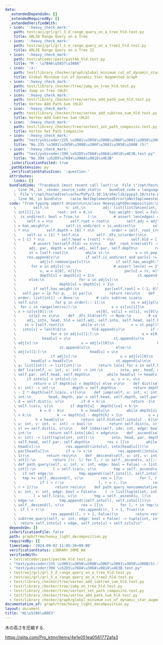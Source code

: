 ```yaml
---
data:
  _extendedDependsOn: []
  _extendedRequiredBy: []
  _extendedVerifiedWith:
  - icon: ':heavy_check_mark:'
    path: test/aoj/grl/grl_5_d_range_query_on_a_tree_hld.test.py
    title: GRL5D Range Query on a Tree
  - icon: ':heavy_check_mark:'
    path: test/aoj/grl/grl_5_e_range_query_on_a_tree2_hld.test.py
    title: GRL5E Range Query on a Tree II
  - icon: ':heavy_check_mark:'
    path: test/atcoder/past/past4m_hld.test.py
    title: "M - \u7B46\u5857\u308A"
  - icon: ':x:'
    path: test/library_checker/graph/global_minimum_cut_of_dynamic_star_augmented_graph.test.py
    title: Global Minimum Cut of Dynamic Star Augmented Graph
  - icon: ':heavy_check_mark:'
    path: test/library_checker/tree/jump_on_tree_hld.test.py
    title: Jump on Tree (HLD)
  - icon: ':heavy_check_mark:'
    path: test/library_checker/tree/vertex_add_path_sum_hld.test.py
    title: Vertex Add Path Sum (HLD)
  - icon: ':heavy_check_mark:'
    path: test/library_checker/tree/vertex_add_subtree_sum_hld.test.py
    title: Vertex Add Subtree Sum (HLD)
  - icon: ':heavy_check_mark:'
    path: test/library_checker/tree/vertext_set_path_composite.test.py
    title: Vertex Set Path Composite
  - icon: ':heavy_check_mark:'
    path: "test/yukicoder/235_\u3081\u3050\u308B\u306F\u3081\u3050\u308B(5).test.py"
    title: "No.235 \u3081\u3050\u308B\u306F\u3081\u3050\u308B (5)"
  - icon: ':heavy_check_mark:'
    path: "test/yukicoder/399_\u52D5\u7684\u306A\u9818\u4E3B.test.py"
    title: "No.399 \u52D5\u7684\u306A\u9818\u4E3B"
  _isVerificationFailed: true
  _pathExtension: py
  _verificationStatusIcon: ':question:'
  attributes:
    links: []
  bundledCode: "Traceback (most recent call last):\n  File \"/opt/hostedtoolcache/PyPy/3.10.14/x64/lib/pypy3.10/site-packages/onlinejudge_verify/documentation/build.py\"\
    , line 76, in _render_source_code_stat\n    bundled_code = language.bundle(\n\
    \  File \"/opt/hostedtoolcache/PyPy/3.10.14/x64/lib/pypy3.10/site-packages/onlinejudge_verify/languages/python.py\"\
    , line 96, in bundle\n    raise NotImplementedError\nNotImplementedError\n"
  code: "from typing import Union\n\n\nclass HeavyLightDecomposition:\n    def __init__(\n\
    \        self,\n        n: int,\n        adj: list[list[Union[int, tuple[int,\
    \ int]]]],\n        root: int = 0,\n        has_weight: bool = False,\n      \
    \  is_undirect: bool = True,\n    ):\n        # assert len(edges) == n-1\n   \
    \     self.n = n\n        self.root = root\n        self.adj = adj\n        self.has_weight\
    \ = has_weight\n        self.is_undirect = is_undirect\n        self.par = [-1]\
    \ * n\n        self.depth = [0] * n\n        order = self._root_tree()\n\n   \
    \     self.sz = [1] * self.n\n        self._dfs_sz(order)\n\n        self.into\
    \ = [-1] * n\n        self.head = [root] * n\n        self.hld = []\n        self._dfs_hld()\n\
    \        # assert len(self.hld) == n\n\n    def _root_tree(self) -> None:\n  \
    \      adj, par, depth = self.adj, self.par, self.depth\n        res = []\n  \
    \      st = [self.root]\n        while st:\n            v = st.pop()\n       \
    \     res.append(v)\n            if self.is_undirect and par[v] != -1:\n     \
    \           adj[v].remove(par[v])\n            if self.has_weight:\n         \
    \       for e in adj[v]:\n                    # assert len(e) == 2\n         \
    \           u, w = e[0], e[1]\n                    par[u] = (v, w)\n         \
    \           depth[u] = depth[v] + 1\n                    st.append(u)\n      \
    \      else:\n                for u in adj[v]:\n                    par[u] = v\n\
    \                    depth[u] = depth[v] + 1\n                    st.append(u)\n\
    \        if self.has_weight:\n            par[self.root] = (-1, 0)\n         \
    \   self.par = [p for p, _ in par]\n        return res\n\n    def _dfs_sz(self,\
    \ order: list[int]) -> None:\n        # calc subtree size\n        adj, sz = self.adj,\
    \ self.sz\n        for p in order[::-1]:\n            vs = adj[p]\n          \
    \  for i in range(len(vs)):\n                x = sz[vs[i]]\n                if\
    \ x > sz[vs[0]]:\n                    vs[0], vs[i] = vs[i], vs[0]\n          \
    \      sz[p] += x\n\n    def _dfs_hld(self) -> None:\n        # calc hld\n   \
    \     adj, into, head, hld = self.adj, self.into, self.head, self.hld\n\n    \
    \    st = [self.root]\n        while st:\n            v = st.pop()\n         \
    \   into[v] = len(hld)\n            hld.append(v)\n            if self.has_weight:\n\
    \                for e in adj[v][1:]:\n                    u = e[0]\n        \
    \            head[u] = u\n                    st.append(u)\n                if\
    \ adj[v]:\n                    u = adj[v][0]\n                    head[u] = head[v]\n\
    \                    st.append(u)\n            else:\n                for u in\
    \ adj[v][1:]:\n                    head[u] = u\n                    st.append(u)\n\
    \                if adj[v]:\n                    u = adj[v][0]\n             \
    \       head[u] = head[v]\n                    st.append(u)\n\n    def build_list(self,\
    \ a: list[int]) -> list[int]:\n        return [a[x] for x in self.hld]\n\n   \
    \ def lca(self, u: int, v: int) -> int:\n        into, par, head, depth = self.into,\
    \ self.par, self.head, self.depth\n        while head[u] != head[v]:\n       \
    \     if into[u] < into[v]:\n                u, v = v, u\n            u = par[head[u]]\n\
    \        return u if depth[u] < depth[v] else v\n\n    def dist(self, u: int,\
    \ v: int) -> int:\n        depth = self.depth\n        return depth[u] + depth[v]\
    \ - 2 * depth[self.lca(u, v)]\n\n    def jump(self, u: int, v: int, k: int) ->\
    \ int:\n        head, depth, par = self.head, self.depth, self.par\n\n       \
    \ d = self.dist(u, v)\n        if d < k:\n            return -1\n        lca =\
    \ self.lca(u, v)\n        if depth[u] - depth[lca] < k:\n            u = v\n \
    \           k = d - k\n        h = head[u]\n        while depth[u] - depth[h]\
    \ < k:\n            k -= depth[u] - depth[h] + 1\n            u = par[h]\n   \
    \         h = head[u]\n        return self.hld[self.into[u] - k]\n\n    def is_on_path(self,\
    \ u: int, v: int, x: int) -> bool:\n        return self.dist(u, x) + self.dist(x,\
    \ v) == self.dist(u, v)\n\n    def index(self, idx: int, edge: bool = False) ->\
    \ int:\n        return self.into[idx] + edge\n\n    def _ascend(self, u: int,\
    \ v: int) -> list[tuple[int, int]]:\n        into, head, par, depth = self.into,\
    \ self.head, self.par, self.depth\n        res = []\n        while head[u] !=\
    \ head[v]:\n            res.append((into[u], into[head[u]]))\n            u =\
    \ par[head[u]]\n        if u != v:\n            res.append((into[u], into[v] +\
    \ 1))\n        return res\n\n    def _descend(self, u: int, v: int) -> list[tuple[int,\
    \ int]]:\n        return [(r, l) for l, r in self._ascend(v, u)[::-1]]\n\n   \
    \ def path_query(self, u: int, v: int, edge: bool = False) -> list[tuple[int,\
    \ int]]:\n        l = self.lca(u, v)\n        tmp = self._ascend(u, l)\n     \
    \   if not edge:\n            tmp.append((self.into[l], self.into[l]))\n     \
    \   tmp += self._descend(l, v)\n        res = []\n        for l, r in tmp:\n \
    \           if l > r:\n                l, r = r, l\n            res.append((l,\
    \ r + 1))\n        return res\n\n    def path_query_noncommutative(\n        self,\
    \ u: int, v: int, edge: bool = False\n    ) -> list[tuple[int, int, bool]]:\n\
    \        l = self.lca(u, v)\n        tmp = self._ascend(u, l)\n        if not\
    \ edge:\n            tmp.append((self.into[l], self.into[l]))\n        tmp +=\
    \ self._descend(l, v)\n        res = []\n        for l, r in tmp:\n          \
    \  if l > r:\n                res.append((r, l + 1, True))\n            else:\n\
    \                res.append((l, r + 1, False))\n        return res\n\n    def\
    \ subtree_query(self, u: int, edge: bool = False) -> tuple[int, int]:\n      \
    \  return self.into[u] + edge, self.into[u] + self.sz[u]\n"
  dependsOn: []
  isVerificationFile: false
  path: graph/tree/heavy_light_decomposition.py
  requiredBy: []
  timestamp: '2024-09-02 11:05:26+09:00'
  verificationStatus: LIBRARY_SOME_WA
  verifiedWith:
  - test/atcoder/past/past4m_hld.test.py
  - "test/yukicoder/235_\u3081\u3050\u308B\u306F\u3081\u3050\u308B(5).test.py"
  - "test/yukicoder/399_\u52D5\u7684\u306A\u9818\u4E3B.test.py"
  - test/aoj/grl/grl_5_d_range_query_on_a_tree_hld.test.py
  - test/aoj/grl/grl_5_e_range_query_on_a_tree2_hld.test.py
  - test/library_checker/tree/vertex_add_subtree_sum_hld.test.py
  - test/library_checker/tree/jump_on_tree_hld.test.py
  - test/library_checker/tree/vertext_set_path_composite.test.py
  - test/library_checker/tree/vertex_add_path_sum_hld.test.py
  - test/library_checker/graph/global_minimum_cut_of_dynamic_star_augmented_graph.test.py
documentation_of: graph/tree/heavy_light_decomposition.py
layout: document
title: "HL\u5206\u89E3"
---
```


木の高さを圧縮する.

https://qiita.com/Pro_ktmr/items/4e1e051ea0561772afa3


